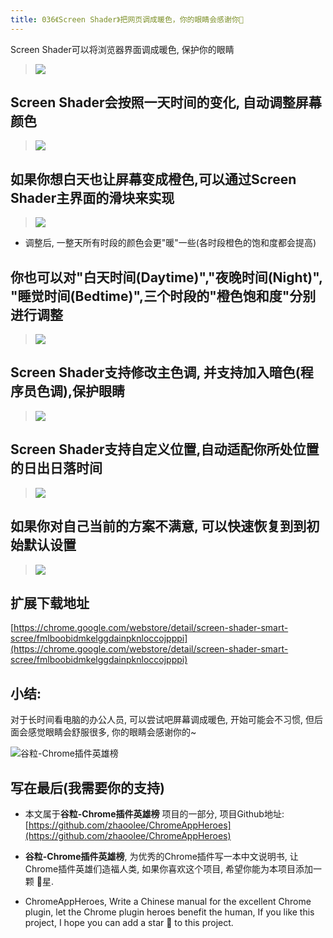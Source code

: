 ```yaml
---
title: 036《Screen Shader》把网页调成暖色，你的眼睛会感谢你🙏
---
```

Screen Shader可以将浏览器界面调成暖色, 保护你的眼睛
> ![](https://www.v2fy.com/asset/036_screen_shader/dd31ffb21b3c49688ce28e3d229b489f.png)

## Screen Shader会按照一天时间的变化, 自动调整屏幕颜色

>![](https://www.v2fy.com/asset/036_screen_shader/51a71e0a4023446ea00d802543fa5b6f.gif)

## 如果你想白天也让屏幕变成橙色,可以通过Screen Shader主界面的滑块来实现

>![](https://www.v2fy.com/asset/036_screen_shader/317aeb26b3184c23bd5707f14c166c57.gif)
- 调整后, 一整天所有时段的颜色会更"暖"一些(各时段橙色的饱和度都会提高)

## 你也可以对"白天时间(Daytime)","夜晚时间(Night)", "睡觉时间(Bedtime)",三个时段的"橙色饱和度"分别进行调整

> ![](https://www.v2fy.com/asset/036_screen_shader/0dfa4bc0b5ee44b2b26ceae10fdb555f.gif)


## Screen Shader支持修改主色调, 并支持加入暗色(程序员色调),保护眼睛

> ![](https://www.v2fy.com/asset/036_screen_shader/e4fb1c4508ce4c098a22075a61cf8fa0.gif)


## Screen Shader支持自定义位置,自动适配你所处位置的日出日落时间

>![](https://www.v2fy.com/asset/036_screen_shader/5ccdf9d546e749b49dc3af788c5b2c88.gif)

## 如果你对自己当前的方案不满意, 可以快速恢复到到初始默认设置

> ![](https://www.v2fy.com/asset/036_screen_shader/62964606a5784cff8f1ae5d827a03504.gif)

## 扩展下载地址
[https://chrome.google.com/webstore/detail/screen-shader-smart-scree/fmlboobidmkelggdainpknloccojpppi](https://chrome.google.com/webstore/detail/screen-shader-smart-scree/fmlboobidmkelggdainpknloccojpppi)

## 小结:

对于长时间看电脑的办公人员, 可以尝试吧屏幕调成暖色, 开始可能会不习惯, 但后面会感觉眼睛会舒服很多, 你的眼睛会感谢你的~




![谷粒-Chrome插件英雄榜](https://www.v2fy.com/asset/036_screen_shader/1c2c0d491c9f4916a39064c87016c9ca.jpeg)




## 写在最后(我需要你的支持)
- 本文属于**谷粒-Chrome插件英雄榜** 项目的一部分, 项目Github地址: [https://github.com/zhaoolee/ChromeAppHeroes](https://github.com/zhaoolee/ChromeAppHeroes)

- **谷粒-Chrome插件英雄榜**, 为优秀的Chrome插件写一本中文说明书, 让Chrome插件英雄们造福人类, 如果你喜欢这个项目, 希望你能为本项目添加一颗 🌟星.

- ChromeAppHeroes, Write a Chinese manual for the excellent Chrome plugin, let the Chrome plugin heroes benefit the human, If you like this project, I hope you can add a star 🌟 to this project.


